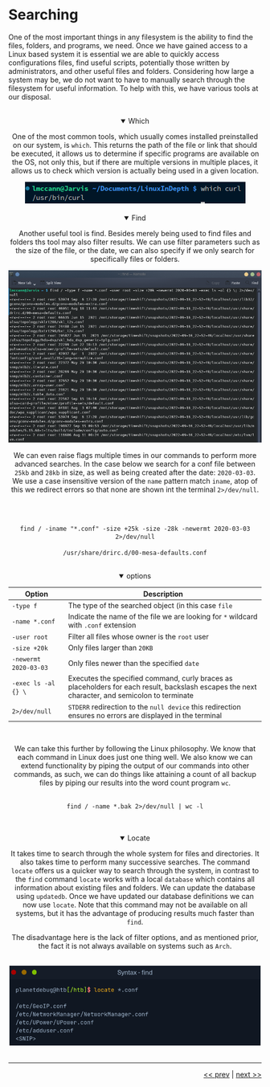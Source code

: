 # Searching

One of the most important things in any filesystem is the ability to find the files, folders, and programs, we need. Once we have gained access to a Linux based system it is essential we are able to quickly access configurations files, find useful scripts, potentially those written by administrators, and other useful files and folders. Considering how large a system may be, we do not want to have to manually search through the filesystem for useful information. To help with this, we have various tools at our disposal.

<br />

<div align="center">

<details open>
<summary>Which</summary>

One of the most common tools, which usually comes installed preinstalled on our system, is `which`. This returns the path of the file or link that should be executed, it allows us to determine if specific programs are available on the OS, not only this, but if there are multiple versions in multiple places, it allows us to check which version is actually being used in a given location.

<img src="../images/whichCurl.png" >

</details>

</div>

<br />

<div align="center">

<details open>
<summary>Find</summary>

Another useful tool is find. Besides merely being used to find files and folders ths tool may also filter results. We can use filter parameters such as the size of the file, or the date, we can also specify if we only search for specifically files or folders.

<img src="../images/findFlags.png" >

<br />

We can even raise flags multiple times in our commands to perform more advanced searches. In the case below we search for a conf file between `25kb` and `28kb` in size, as well as being created after the date: `2020-03-03`. We use a case insensitive version of the `name` pattern match `iname`, atop of this we redirect errors so that none are shown int the terminal `2>/dev/null`.

<br />

<pre>
<code>
find / -iname "*.conf" -size +25k -size -28k -newermt 2020-03-03 2>/dev/null

/usr/share/drirc.d/00-mesa-defaults.conf
</code>
</pre>

<details open>
<summary>options</summary>

| Option | Description |
| --- | --- |
| `-type f` | The type of the searched object (in this case `file` |
| `-name *.conf` | Indicate the name of the file we are looking for `*` wildcard with `.conf` extension |
| `-user root` | Filter all files whose owner is the `root` user |
| `-size +20k` | Only files larger than `20KB` |
| `-newermt 2020-03-03` | Only files newer than the specified `date` |
| `-exec ls -al {} \`| Executes the specified command, curly braces as placeholders for each result, backslash escapes the next character, and semicolon to terminate |
| `2>/dev/null` | `STDERR` redirection to the `null device` this redirection ensures no errors are displayed in the terminal |

<br />

We can take this further by following the Linux philosophy. We know that each command in Linux does just one thing well. We also know we can extend functionality by piping the output of our commands into other commands, as such, we can do things like attaining a count of all backup files by piping our results into the word count program `wc`.

<pre>
<code>
find / -name *.bak 2>/dev/null | wc -l
</code>
</pre>

</details>

</details>

</div>

<br />

<div align="center">

<details open>
<summary>Locate</summary>

It takes time to search through the whole system for files and directories. It also takes time to perform many successive searches. The command `locate` offers us a quicker way to search through the system, in contrast to the `find` command `locate` works with a local `database` which contains all information about existing files and folders. We can update the database using `updatedb`. Once we have updated our database definitions we can now use `locate`. Note that this command may not be available on all systems, but it has the advantage of producing results much faster than `find`.

The disadvantage here is the lack of filter options, and as mentioned prior, the fact it is not always available on systems such as `Arch`.

<br />

<div align="center">

<img src="../images/locate.png" style="width: 500px" >

</div>

</details>

</div>

<br />


___

<div align="right">

[<< prev](./18_kernel.md) | [next >>]()

</div>